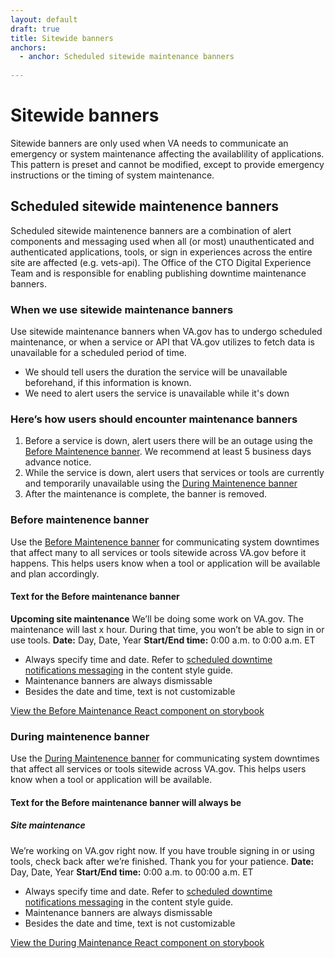 ```yaml
---
layout: default
draft: true
title: Sitewide banners
anchors:
  - anchor: Scheduled sitewide maintenance banners
 
---
```


# Sitewide banners
<div class="va-introtext" markdown="1">
Sitewide banners are only used when VA needs to communicate an emergency or system maintenance affecting the availablility of applications. This pattern is preset and cannot be modified, except to provide emergency instructions or the timing of system maintenance. 
</div>

## Scheduled sitewide maintenence banners
Scheduled sitewide maintenence banners are a combination of alert components and messaging used when all (or most) unauthenticated and authenticated applications, tools, or sign in experiences across the entire site are affected (e.g. vets-api). The Office of the CTO Digital Experience Team and is responsible for enabling publishing downtime maintenance banners.

### When we use sitewide maintenance banners
Use sitewide maintenance banners when VA.gov has to undergo scheduled maintenance, or when a service or API that VA.gov utilizes to fetch data is unavailable for a scheduled period of time. 
- We should tell users the duration the service will be unavailable beforehand, if this information is known.
- We need to alert users the service is unavailable while it's down

### Here’s how users should encounter maintenance banners
1. Before a service is down, alert users there will be an outage using the [Before Maintenence banner](https://design.va.gov/storybook/?path=/docs/components-banners-maintenancebanner--before-maintenance). We recommend at least 5 business days advance notice.
2. While the service is down, alert users that services or tools are currently and temporarily unavailable using the [During Maintenence banner](https://design.va.gov/storybook/?path=/docs/components-banners-maintenancebanner--during-maintenance)
3. After the maintenance is complete, the banner is removed.

### Before maintenence banner

Use the [Before Maintenence banner](https://design.va.gov/storybook/?path=/docs/components-banners-maintenancebanner--before-maintenance) for communicating system downtimes that affect many to all services or tools sitewide across VA.gov before it happens. This helps users know when a tool or application will be available and plan accordingly. 

#### Text for the Before maintenance banner

**Upcoming site maintenance**
We’ll be doing some work on VA.gov. The maintenance will last x hour. During that time, you won’t be able to sign in or use tools.
**Date:** Day, Date, Year
**Start/End time:** 0:00 a.m. to 0:00 a.m. ET

- Always specify time and date. Refer to [scheduled downtime notifications messaging](https://design.va.gov/patterns/messaging-dictionary#scheduled-downtime-notifications) in the content style guide.
- Maintenance banners are always dismissable
- Besides the date and time, text is not customizable

[View the Before Maintenance React component on storybook](https://design.va.gov/storybook/?path=/docs/components-banners-maintenancebanner--before-maintenance)

### During maintenence banner

Use the [During Maintenence banner](https://design.va.gov/storybook/?path=/docs/components-banners-maintenancebanner--during-maintenance) for communicating system downtimes that affect all services or tools sitewide across VA.gov. This helps users know when a tool or application will be available. 

#### Text for the Before maintenance banner will always be

##### Site maintenance
We’re working on VA.gov right now. If you have trouble signing in or using tools, check back after we’re finished. Thank you for your patience.
**Date:** Day, Date, Year
**Start/End time:** 0:00 a.m. to 00:00 a.m. ET

- Always specify time and date. Refer to [scheduled downtime notifications messaging](https://design.va.gov/patterns/messaging-dictionary#scheduled-downtime-notifications) in the content style guide.
- Maintenance banners are always dismissable
- Besides the date and time, text is not customizable

[View the During Maintenance React component on storybook](https://design.va.gov/storybook/?path=/docs/components-banners-maintenancebanner--during-maintenance)
